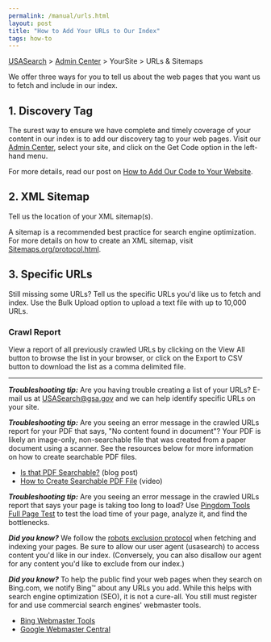 ```yaml
---
permalink: /manual/urls.html
layout: post
title: "How to Add Your URLs to Our Index"
tags: how-to
---
```


[USASearch](http://usasearch.howto.gov/) > [Admin Center](http://search.usa.gov/affiliates/home) > YourSite > URLs & Sitemaps

We offer three ways for you to tell us about the web pages that you want us to fetch and include in our index.

## 1. Discovery Tag

The surest way to ensure we have complete and timely coverage of your content in our index is to add our discovery tag to your web pages. Visit our [Admin Center](http://search.usa.gov/affiliates/home), select your site, and click on the Get Code option in the left-hand menu.

For more details, read our post on [How to Add Our Code to Your Website](http://usasearch.howto.gov/blog/how-to-add-our-code-to-your-website.html).

## 2. XML Sitemap

Tell us the location of your XML sitemap(s).

A sitemap is a recommended best practice for search engine optimization. For more details on how to create an XML sitemap, visit [Sitemaps.org/protocol.html](http://www.sitemaps.org/protocol.html).

## 3. Specific URLs

Still missing some URLs? Tell us the specific URLs you'd like us to fetch and index. Use the Bulk Upload option to upload a text file with up to 10,000 URLs.

### Crawl Report

View a report of all previously crawled URLs by clicking on the View All button to browse the list in your browser, or click on the Export to CSV button to download the list as a comma delimited file.

---

***Troubleshooting tip:*** Are you having trouble creating a list of your URLs? E-mail us at USASearch@gsa.gov and we can help identify specific URLs on your site.

***Troubleshooting tip:*** Are you seeing an error message in the crawled URLs report for your PDF that says, "No content found in document"? Your PDF is likely an image-only, non-searchable file that was created from a paper document using a scanner. See the resources below for more information on how to create searchable PDF files.

* [Is that PDF Searchable?](http://blogs.adobe.com/acrolaw/2007/02/is_that_pdf_sea/) (blog post)
* [How to Create Searchable PDF File](http://acrobatusers.com/tutorials/how-to-create-a-searchable-pdf-file) (video)

***Troubleshooting tip:*** Are you seeing an error message in the crawled URLs report that says your page is taking too long to load? Use [Pingdom Tools Full Page Test](http://tools.pingdom.com/fpt/) to test the load time of your page, analyze it, and find the bottlenecks.

***Did you know?*** We follow the [robots exclusion protocol](http://www.robotstxt.org/robotstxt.html) when fetching and indexing your pages. Be sure to allow our user agent (usasearch) to access content you'd like in our index. (Conversely, you can also disallow our agent for any content you'd like to exclude from our index.)

***Did you know?*** To help the public find your web pages when they search on Bing.com, we notify Bing™ about any URLs you add. While this helps with search engine optimization (SEO), it is not a cure-all. You still must register for and use commercial search engines' webmaster tools.

* [Bing Webmaster Tools](http://www.bing.com/toolbox/webmasters/)
* [Google Webmaster Central](https://www.google.com/webmasters/)

